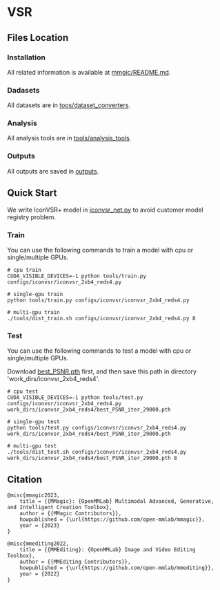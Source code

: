 # VSR

## Files Location
### Installation
All related information is available at [mmgic/README.md](https://github.com/JinchengLiang/VSR/blob/main/mmagic/README.md).

### Dadasets
All datasets are in [toos/dataset_converters](https://github.com/JinchengLiang/VSR/tree/main/tools/dataset_converters).

### Analysis
All analysis tools are in [tools/analysis_tools](https://github.com/JinchengLiang/VSR/tree/Shaomin/tools/analysis_tools).

### Outputs
All outputs are saved in [outputs](https://github.com/JinchengLiang/VSR/tree/main/outputs).

## Quick Start
We write IconVSR+ model in [iconvsr_net.py](https://github.com/JinchengLiang/VSR/tree/main/mmagic/models/editors/iconvsr) to avoid customer model registry problem.

### Train
You can use the following commands to train a model with cpu or single/multiple GPUs.
```
# cpu train
CUDA_VISIBLE_DEVICES=-1 python tools/train.py configs/iconvsr/iconvsr_2xb4_reds4.py

# single-gpu train
python tools/train.py configs/iconvsr/iconvsr_2xb4_reds4.py

# multi-gpu train
./tools/dist_train.sh configs/iconvsr/iconvsr_2xb4_reds4.py 8
```

### Test
You can use the following commands to test a model with cpu or single/multiple GPUs.

Download [best_PSNR.pth](https://drive.google.com/file/d/1JXyJEICXPT2AGG-F8PsS7g0bTkq2PO4v/view?usp=drive_link) first, and then save this path in directory 'work_dirs/iconvsr_2xb4_reds4'.
```
# cpu test
CUDA_VISIBLE_DEVICES=-1 python tools/test.py configs/iconvsr/iconvsr_2xb4_reds4.py work_dirs/iconvsr_2xb4_reds4/best_PSNR_iter_29000.pth

# single-gpu test
python tools/test.py configs/iconvsr/iconvsr_2xb4_reds4.py work_dirs/iconvsr_2xb4_reds4/best_PSNR_iter_29000.pth

# multi-gpu test
./tools/dist_test.sh configs/iconvsr/iconvsr_2xb4_reds4.py work_dirs/iconvsr_2xb4_reds4/best_PSNR_iter_29000.pth 8
```


## Citation
```
@misc{mmagic2023,
    title = {{MMagic}: {OpenMMLab} Multimodal Advanced, Generative, and Intelligent Creation Toolbox},
    author = {{MMagic Contributors}},
    howpublished = {\url{https://github.com/open-mmlab/mmagic}},
    year = {2023}
}
```
```
@misc{mmediting2022,
    title = {{MMEditing}: {OpenMMLab} Image and Video Editing Toolbox},
    author = {{MMEditing Contributors}},
    howpublished = {\url{https://github.com/open-mmlab/mmediting}},
    year = {2022}
}
```
